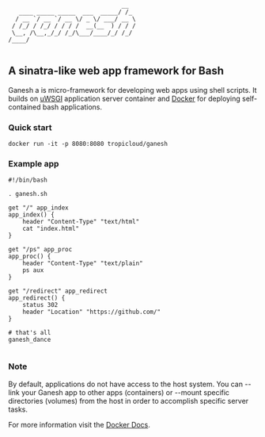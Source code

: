 
```
                                __  
   ____ _____ _____  ___  _____/ /_ 
  / __ `/ __ `/ __ \/ _ \/ ___/ __ \
 / /_/ / /_/ / / / /  __(__  ) / / /
 \__, /\__,_/_/ /_/\___/____/_/ /_/ 
/____/                              
                                  
```                                                  

## A sinatra-like web app framework for Bash

Ganesh a is micro-framework for developing web apps using shell scripts. It builds on [uWSGI](https://github.com/unbit/uwsgi) application server container and [Docker](https://www.docker.com/) for deploying self-contained bash applications. 

### Quick start

```
docker run -it -p 8080:8080 tropicloud/ganesh
```


### Example app

```shell
#!/bin/bash

. ganesh.sh

get "/" app_index
app_index() {
    header "Content-Type" "text/html"
    cat "index.html"
}

get "/ps" app_proc
app_proc() {
    header "Content-Type" "text/plain"
    ps aux
}

get "/redirect" app_redirect
app_redirect() {
    status 302
    header "Location" "https://github.com/"
}

# that's all
ganesh_dance
    
```

### Note

By default, applications do not have access to the host system. You can --link your Ganesh app to other apps (containers) or --mount specific directories (volumes) from the host in order to accomplish specific server tasks.

For more information visit the [Docker Docs](https://docs.docker.com/).
